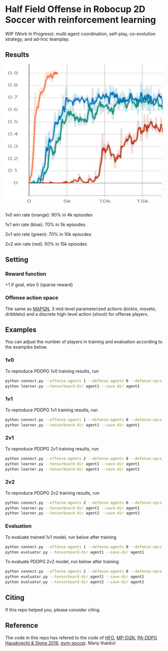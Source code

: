 # Half Field Offense in Robocup 2D Soccer with reinforcement learning

WIP (Work In Progress): multi-agent coordination, self-play, co-evolution strategy, and ad-hoc teamplay.

## Results

![](figs/tensorboard.png)

1v0 win rate (orange): 90% in 4k episodes

1v1 win rate (blue): 70% in 5k episodes

2v1 win rate (green): 70% in 10k episodes

2v2 win rate (red): 50% in 15k episodes

## Setting

### Reward function
+1 if goal, else 0 (sparse reward)

### Offense action space
The same as [MAPQN](https://arxiv.org/abs/1903.04959), 3 mid-level parameterized actions (kickto, moveto, dribbleto)
 and a discrete high-level action (shoot) for offense players.

## Examples

You can adjust the number of players in training and evaluation according to the examples below.

### 1v0

To reproduce PDDPG 1v0 training results, run
```bash
python connect.py --offense-agents 1 --defense-agents 0 --defense-npcs 1 --server-port 6000
python learner.py --tensorboard-dir agent1 --save-dir agent1
```

### 1v1

To reproduce PDDPG 1v1 training results, run
```bash
python connect.py --offense-agents 1 --defense-agents 0 --defense-npcs 1 --server-port 6000
python learner.py --tensorboard-dir agent1 --save-dir agent1
```

### 2v1

To reproduce PDDPG 2v1 training results, run
```bash
python connect.py --offense-agents 2 --defense-agents 0 --defense-npcs 1 --server-port 6000
python learner.py --tensorboard-dir agent1 --save-dir agent1
python learner.py --tensorboard-dir agent2 --save-dir agent2
```

### 2v2

To reproduce PDDPG 2v2 training results, run
```bash
python connect.py --offense-agents 2 --defense-agents 0 --defense-npcs 2 --server-port 6000
python learner.py --tensorboard-dir agent1 --save-dir agent1
python learner.py --tensorboard-dir agent2 --save-dir agent2
```

### Evaluation

To evaluate trained 1v1 model, run below after training
```bash
python connect.py --offense-agents 1 --defense-agents 0 --defense-npcs 1 --server-port 6000
python evaluator.py --tensorboard-dir agent1 --save-dir agent1
```

To evaluate PDDPG 2v2 model, run below after training
```bash
python connect.py --offense-agents 2 --defense-agents 0 --defense-npcs 2 --server-port 6000
python evaluator.py --tensorboard-dir agent1 --save-dir agent1
python evaluator.py --tensorboard-dir agent2 --save-dir agent2
```

## Citing

If this repo helped you, please consider citing.

## Reference

The code in this repo has refered to the code of [HFO](https://github.com/LARG/HFO),
[MP-DQN](https://github.com/cycraig/MP-DQN), 
[PA-DDPG Hausknecht & Stone 2016](https://arxiv.org/abs/1511.04143),
[gym-soccer](https://github.com/openai/gym-soccer). Many thanks!